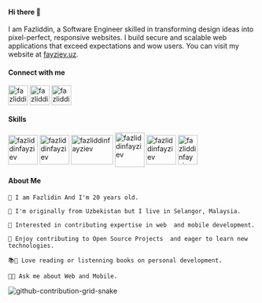 
#### Hi there 👋 ####

I am Fazliddin, a Software Engineer skilled in transforming design ideas into pixel-perfect, responsive websites. I build secure and scalable web applications that exceed expectations and wow users. You can visit my website at [fayziev.uz](https://fayziev.uz/).


#### Connect with me ####

<p align="left">
<a href="https://t.me/javascript_console" target="blank"><img align="center" src="https://upload.wikimedia.org/wikipedia/commons/thumb/8/82/Telegram_logo.svg/2048px-Telegram_logo.svg.png" alt="fazliddinfayziev" height="40" width="40" /></a>
<a href="https://www.linkedin.com/in/fazliddin-fayziev-6983a4260/" target="blank"><img align="center" src="https://upload.wikimedia.org/wikipedia/commons/thumb/c/ca/LinkedIn_logo_initials.png/800px-LinkedIn_logo_initials.png" alt="fazliddinfayziev" height="40" width="40" /></a>
<a href="https://www.instagram.com/fazliddin__fayziev/" target="blank"><img align="center" src="https://upload.wikimedia.org/wikipedia/commons/thumb/e/e7/Instagram_logo_2016.svg/2048px-Instagram_logo_2016.svg.png" alt="fazliddinfayziev" height="40" width="40" /></a>
</p>


#### Skills ####

<p align="left">
  
<a href="#" target="blank" style="margin: '15px'"><img align="center" src="https://upload.wikimedia.org/wikipedia/commons/thumb/6/6a/JavaScript-logo.png/800px-JavaScript-logo.png" alt="fazliddinfayziev" height="60" width="60" /></a>
<a href="#" target="blank" style="margin: '15px'"><img align="center" src="https://upload.wikimedia.org/wikipedia/commons/thumb/a/a7/React-icon.svg/2300px-React-icon.svg.png" alt="fazliddinfayziev" height="60" width="60" /></a>
<a href="#" target="blank" style="margin: '15px'"><img align="center" src="https://upload.wikimedia.org/wikipedia/commons/thumb/d/d9/Node.js_logo.svg/2560px-Node.js_logo.svg.png" alt="fazliddinfayziev" height="60" width="85" /></a>
<a href="#" target="blank" style="margin: '15px'"><img align="center" src="https://www.iteachrecruiters.com/img/blog/logo/react-native.png" alt="fazliddinfayziev" height="70" width="60" /></a>
<a href="#" target="blank" style="margin: '15px'"><img align="center" src="https://cdn.cdnlogo.com/logos/m/30/mongodb-icon.svg" alt="fazliddinfayziev" height="60" width="60" /></a>
<a href="#" target="blank" style="margin: '15px'"><img align="center" src="https://upload.wikimedia.org/wikipedia/commons/thumb/3/33/Figma-logo.svg/1667px-Figma-logo.svg.png" alt="fazliddinfayziev" height="60" width="40" /></a>

</p>


#### About Me ####

```
🌱 I am Fazlidin And I'm 20 years old.

🌱 I'm originally from Uzbekistan but I live in Selangor, Malaysia.

🌱 Interested in contributing expertise in web  and mobile development.

🌱 Enjoy contributing to Open Source Projects  and eager to learn new technologies.

📚🌱 Love reading or listenning books on personal development.

💬🌱 Ask me about Web and Mobile.
```


![github-contribution-grid-snake](https://user-images.githubusercontent.com/90142173/154796318-e529fdc7-2132-4ce7-8417-06b71cf02506.svg)


